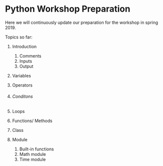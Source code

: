 # **Python Workshop Preparation**  

Here we will continuously update our preparation for the workshop in spring 2019.

Topics so far: 

1. Introduction
   1. Comments
   2. Inputs
   3. Output

2. Variables

3. Operators

4. ###### Conditons

5. Loops

6. Functions/ Methods

7. Class

8. Module

   1. Built-in functions
   2. Math module
   3. Time module